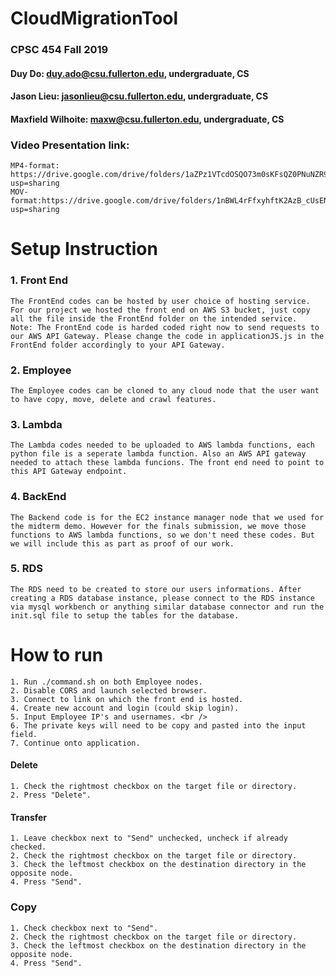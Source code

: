# CloudMigrationTool
### CPSC 454 Fall 2019
####    Duy Do: duy.ado@csu.fullerton.edu, undergraduate, CS
####	Jason Lieu: jasonlieu@csu.fullerton.edu, undergraduate, CS
####	Maxfield Wilhoite: maxw@csu.fullerton.edu, undergraduate, CS


### Video Presentation link: <br />
    MP4-format: https://drive.google.com/drive/folders/1aZPz1VTcdOSQO73m0sKFsQZ0PNuNZR9H?usp=sharing  
    MOV-format:https://drive.google.com/drive/folders/1nBWL4rFfxyhftK2AzB_cUsENXaDbMisu?usp=sharing  

#  Setup Instruction
### 1. Front End <br />
    The FrontEnd codes can be hosted by user choice of hosting service. For our project we hosted the front end on AWS S3 bucket, just copy all the file inside the FrontEnd folder on the intended service.
    Note: The FrontEnd code is harded coded right now to send requests to our AWS API Gateway. Please change the code in applicationJS.js in the FrontEnd folder accordingly to your API Gateway.
### 2. Employee <br />
    The Employee codes can be cloned to any cloud node that the user want to have copy, move, delete and crawl features.
### 3. Lambda <br />
    The Lambda codes needed to be uploaded to AWS lambda functions, each python file is a seperate lambda function. Also an AWS API gateway needed to attach these lambda funcions. The front end need to point to this API Gateway endpoint.
### 4. BackEnd <br />
    The Backend code is for the EC2 instance manager node that we used for the midterm demo. However for the finals submission, we move those functions to AWS lambda functions, so we don't need these codes. But we will include this as part as proof of our work.
### 5. RDS <br />
    The RDS need to be created to store our users informations. After creating a RDS database instance, please connect to the RDS instance via mysql workbench or anything similar database connector and run the init.sql file to setup the tables for the database. 

# How to run <br />
    1. Run ./command.sh on both Employee nodes. 
    2. Disable CORS and launch selected browser. 
    3. Connect to link on which the front end is hosted. 
    4. Create new account and login (could skip login). 
    5. Input Employee IP's and usernames. <br />
    6. The private keys will need to be copy and pasted into the input field. 
    7. Continue onto application. 
#### Delete <br /> 
    1. Check the rightmost checkbox on the target file or directory. 
    2. Press "Delete". 
#### Transfer <br /> 
    1. Leave checkbox next to "Send" unchecked, uncheck if already checked. 
    2. Check the rightmost checkbox on the target file or directory. 
    3. Check the leftmost checkbox on the destination directory in the opposite node. 
    4. Press "Send".
### Copy <br />
    1. Check checkbox next to "Send". 
    2. Check the rightmost checkbox on the target file or directory. 
    3. Check the leftmost checkbox on the destination directory in the opposite node. 
    4. Press "Send".


